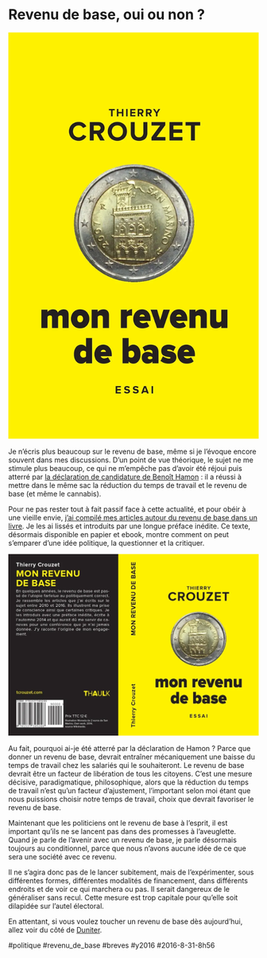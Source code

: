 # Revenu de base, oui ou non ?

![](_i/mrdb-cover.webp)

Je n’écris plus beaucoup sur le revenu de base, même si je l’évoque encore souvent dans mes discussions. D’un point de vue théorique, le sujet ne me stimule plus beaucoup, ce qui ne m’empêche pas d’avoir été réjoui puis atterré par [la déclaration de candidature de Benoît Hamon](http://www.lemonde.fr/election-presidentielle-2017/article/2016/08/17/revenu-universel-cannabis-proportionnelle-benoit-hamon-avance-ses-propositions-pour-2017_4983831_4854003.html?utm_campaign=Echobox&utm_medium=Social&utm_source=Facebook) : il a réussi à mettre dans le même sac la réduction du temps de travail et le revenu de base (et même le cannabis).

Pour ne pas rester tout à fait passif face à cette actualité, et pour obéir à une vieille envie, [j’ai compilé mes articles autour du revenu de base dans un livre](../../page/mon-revenu-de-base). Je les ai lissés et introduits par une longue préface inédite. Ce texte, désormais disponible en papier et ebook, montre comment on peut s’emparer d’une idée politique, la questionner et la critiquer.

[![Mon revenu de base | Papier: 11,99€ | eBook: 4,99€](_i/mrdb-planche.webp)](/mon-revenu-de-base/)

Au fait, pourquoi ai-je été atterré par la déclaration de Hamon ? Parce que donner un revenu de base, devrait entraîner mécaniquement une baisse du temps de travail chez les salariés qui le souhaiteront. Le revenu de base devrait être un facteur de libération de tous les citoyens. C’est une mesure décisive, paradigmatique, philosophique, alors que la réduction du temps de travail n’est qu’un facteur d’ajustement, l’important selon moi étant que nous puissions choisir notre temps de travail, choix que devrait favoriser le revenu de base.

Maintenant que les politiciens ont le revenu de base à l’esprit, il est important qu’ils ne se lancent pas dans des promesses à l’aveuglette. Quand je parle de l’avenir avec un revenu de base, je parle désormais toujours au conditionnel, parce que nous n’avons aucune idée de ce que sera une société avec ce revenu.

Il ne s’agira donc pas de le lancer subitement, mais de l’expérimenter, sous différentes formes, différentes modalités de financement, dans différents endroits et de voir ce qui marchera ou pas. Il serait dangereux de le généraliser sans recul. Cette mesure est trop capitale pour qu’elle soit dilapidée sur l’autel électoral.

En attentant, si vous voulez toucher un revenu de base dès aujourd’hui, allez voir du côté de [Duniter](http://fr.duniter.org/).

#politique #revenu_de_base #breves #y2016 #2016-8-31-8h56
